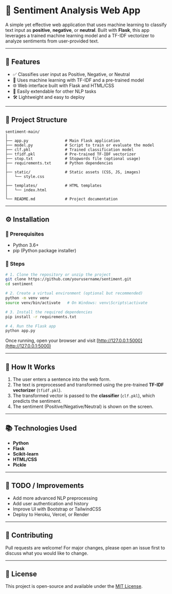 # 🧠 Sentiment Analysis Web App

A simple yet effective web application that uses machine learning to classify text input as **positive**, **negative**, or **neutral**. Built with **Flask**, this app leverages a trained machine learning model and a TF-IDF vectorizer to analyze sentiments from user-provided text.

---

## 🚀 Features

- ✅ Classifies user input as Positive, Negative, or Neutral
- 🧠 Uses machine learning with TF-IDF and a pre-trained model
- 🌐 Web interface built with Flask and HTML/CSS
- 📂 Easily extendable for other NLP tasks
- 🛠 Lightweight and easy to deploy

---

## 📁 Project Structure

```
sentiment-main/
│
├── app.py                # Main Flask application
├── model.py              # Script to train or evaluate the model
├── clf.pkl               # Trained classification model
├── tfidf.pkl             # Pre-trained TF-IDF vectorizer
├── stop.txt              # Stopwords file (optional usage)
├── requirements.txt      # Python dependencies
│
├── static/               # Static assets (CSS, JS, images)
│   └── style.css
│
├── templates/            # HTML templates
│   └── index.html
│
└── README.md             # Project documentation
```

---

## ⚙️ Installation

### 🔹 Prerequisites

- Python 3.6+
- pip (Python package installer)

### 🔹 Steps

```bash
# 1. Clone the repository or unzip the project
git clone https://github.com/yourusername/sentiment.git
cd sentiment

# 2. Create a virtual environment (optional but recommended)
python -m venv venv
source venv/bin/activate   # On Windows: venv\Scripts\activate

# 3. Install the required dependencies
pip install -r requirements.txt

# 4. Run the Flask app
python app.py
```

Once running, open your browser and visit [http://127.0.0.1:5000](http://127.0.0.1:5000)

---

## 🧪 How It Works

1. The user enters a sentence into the web form.
2. The text is preprocessed and transformed using the pre-trained **TF-IDF vectorizer** (`tfidf.pkl`).
3. The transformed vector is passed to the **classifier** (`clf.pkl`), which predicts the sentiment.
4. The sentiment (Positive/Negative/Neutral) is shown on the screen.

---

## 📚 Technologies Used

- **Python**
- **Flask**
- **Scikit-learn**
- **HTML/CSS**
- **Pickle**

---

## 📌 TODO / Improvements

- Add more advanced NLP preprocessing
- Add user authentication and history
- Improve UI with Bootstrap or TailwindCSS
- Deploy to Heroku, Vercel, or Render

---

## 🤝 Contributing

Pull requests are welcome! For major changes, please open an issue first to discuss what you would like to change.

---

## 📄 License

This project is open-source and available under the [MIT License](LICENSE).


